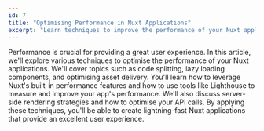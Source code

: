 ```yaml
---
id: 7
title: "Optimising Performance in Nuxt Applications"
excerpt: "Learn techniques to improve the performance of your Nuxt applications."
---
```


Performance is crucial for providing a great user experience. In this article, we'll explore various techniques to optimise the performance of your Nuxt applications. We'll cover topics such as code splitting, lazy loading components, and optimising asset delivery. You'll learn how to leverage Nuxt's built-in performance features and how to use tools like Lighthouse to measure and improve your app's performance. We'll also discuss server-side rendering strategies and how to optimise your API calls. By applying these techniques, you'll be able to create lightning-fast Nuxt applications that provide an excellent user experience.
